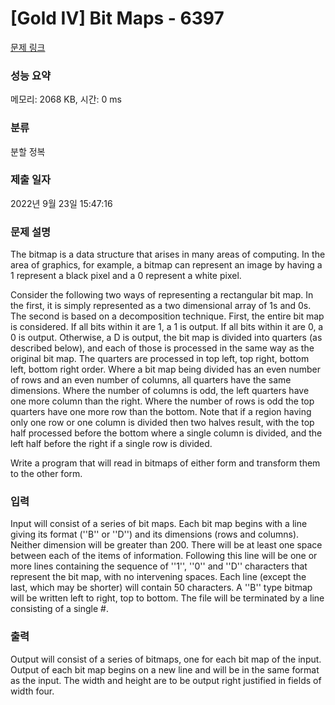 # [Gold IV] Bit Maps - 6397 

[문제 링크](https://www.acmicpc.net/problem/6397) 

### 성능 요약

메모리: 2068 KB, 시간: 0 ms

### 분류

분할 정복

### 제출 일자

2022년 9월 23일 15:47:16

### 문제 설명

<p>The bitmap is a data structure that arises in many areas of computing. In the area of graphics, for example, a bitmap can represent an image by having a 1 represent a black pixel and a 0 represent a white pixel.</p>

<p>Consider the following two ways of representing a rectangular bit map. In the first, it is simply represented as a two dimensional array of 1s and 0s. The second is based on a decomposition technique. First, the entire bit map is considered. If all bits within it are 1, a 1 is output. If all bits within it are 0, a 0 is output. Otherwise, a D is output, the bit map is divided into quarters (as described below), and each of those is processed in the same way as the original bit map. The quarters are processed in top left, top right, bottom left, bottom right order. Where a bit map being divided has an even number of rows and an even number of columns, all quarters have the same dimensions. Where the number of columns is odd, the left quarters have one more column than the right. Where the number of rows is odd the top quarters have one more row than the bottom. Note that if a region having only one row or one column is divided then two halves result, with the top half processed before the bottom where a single column is divided, and the left half before the right if a single row is divided.</p>

<p>Write a program that will read in bitmaps of either form and transform them to the other form.</p>

### 입력 

 <p>Input will consist of a series of bit maps. Each bit map begins with a line giving its format (''B'' or ''D'') and its dimensions (rows and columns). Neither dimension will be greater than 200. There will be at least one space between each of the items of information. Following this line will be one or more lines containing the sequence of ''1'', ''0'' and ''D'' characters that represent the bit map, with no intervening spaces. Each line (except the last, which may be shorter) will contain 50 characters. A ''B'' type bitmap will be written left to right, top to bottom. The file will be terminated by a line consisting of a single #.</p>

### 출력 

 <p>Output will consist of a series of bitmaps, one for each bit map of the input. Output of each bit map begins on a new line and will be in the same format as the input. The width and height are to be output right justified in fields of width four.</p>


